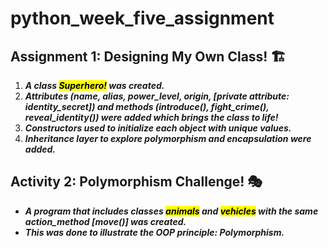 # python_week_five_assignment

## Assignment 1: Designing My Own Class! 🏗️
1. ***A class <mark>Superhero!</mark> was created.***
2. ***Attributes (name, alias, power_level, origin, \[private attribute: identity_secret\]) and methods (introduce(), fight_crime(), reveal_identity()) were added which brings the class to life!***
3. ***Constructors used to initialize each object with unique values.***
4. ***Inheritance layer to explore polymorphism and encapsulation were added.***

## Activity 2: Polymorphism Challenge! 🎭
- ***A program that includes classes <mark>animals</mark> and <mark>vehicles</mark> with the same action_method \[move()\] was created.***
- ***This was done to illustrate the OOP principle: Polymorphism.***